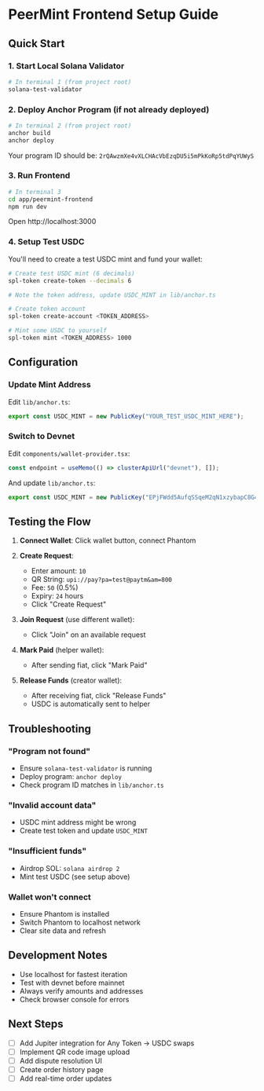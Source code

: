 # PeerMint Frontend Setup Guide

## Quick Start

### 1. Start Local Solana Validator
```bash
# In terminal 1 (from project root)
solana-test-validator
```

### 2. Deploy Anchor Program (if not already deployed)
```bash
# In terminal 2 (from project root)
anchor build
anchor deploy
```

Your program ID should be: `2rQAwzmXe4vXLCHAcVbEzqDU5i5mPkKoRp5tdPqYUWyS`

### 3. Run Frontend
```bash
# In terminal 3
cd app/peermint-frontend
npm run dev
```

Open http://localhost:3000

### 4. Setup Test USDC

You'll need to create a test USDC mint and fund your wallet:

```bash
# Create test USDC mint (6 decimals)
spl-token create-token --decimals 6

# Note the token address, update USDC_MINT in lib/anchor.ts

# Create token account
spl-token create-account <TOKEN_ADDRESS>

# Mint some USDC to yourself
spl-token mint <TOKEN_ADDRESS> 1000
```

## Configuration

### Update Mint Address

Edit `lib/anchor.ts`:
```typescript
export const USDC_MINT = new PublicKey("YOUR_TEST_USDC_MINT_HERE");
```

### Switch to Devnet

Edit `components/wallet-provider.tsx`:
```typescript
const endpoint = useMemo(() => clusterApiUrl("devnet"), []);
```

And update `lib/anchor.ts`:
```typescript
export const USDC_MINT = new PublicKey("EPjFWdd5AufqSSqeM2qN1xzybapC8G4wEGGkZwyTDt1v"); // Devnet USDC
```

## Testing the Flow

1. **Connect Wallet**: Click wallet button, connect Phantom
2. **Create Request**: 
   - Enter amount: `10`
   - QR String: `upi://pay?pa=test@paytm&am=800`
   - Fee: `50` (0.5%)
   - Expiry: `24` hours
   - Click "Create Request"

3. **Join Request** (use different wallet):
   - Click "Join" on an available request
   
4. **Mark Paid** (helper wallet):
   - After sending fiat, click "Mark Paid"

5. **Release Funds** (creator wallet):
   - After receiving fiat, click "Release Funds"
   - USDC is automatically sent to helper

## Troubleshooting

### "Program not found"
- Ensure `solana-test-validator` is running
- Deploy program: `anchor deploy`
- Check program ID matches in `lib/anchor.ts`

### "Invalid account data"
- USDC mint address might be wrong
- Create test token and update `USDC_MINT`

### "Insufficient funds"
- Airdrop SOL: `solana airdrop 2`
- Mint test USDC (see setup above)

### Wallet won't connect
- Ensure Phantom is installed
- Switch Phantom to localhost network
- Clear site data and refresh

## Development Notes

- Use localhost for fastest iteration
- Test with devnet before mainnet
- Always verify amounts and addresses
- Check browser console for errors

## Next Steps

- [ ] Add Jupiter integration for Any Token → USDC swaps
- [ ] Implement QR code image upload
- [ ] Add dispute resolution UI
- [ ] Create order history page
- [ ] Add real-time order updates
